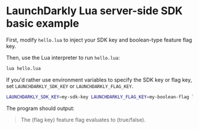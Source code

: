 # LaunchDarkly Lua server-side SDK basic example

First, modify `hello.lua` to inject your SDK key and boolean-type feature flag key.

Then, use the Lua interpreter to run `hello.lua`:
```bash
lua hello.lua
```

If you'd rather use environment variables to specify the SDK key or flag key, set `LAUNCHDARKLY_SDK_KEY` or `LAUNCHDARKLY_FLAG_KEY`.
```bash
LAUNCHDARKLY_SDK_KEY=my-sdk-key LAUNCHDARKLY_FLAG_KEY=my-boolean-flag lua hello.lua
```

The program should output:
> The (flag key) feature flag evaluates to (true/false).
